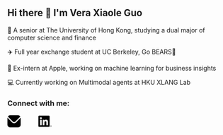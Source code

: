## Hi there 👋 I'm Vera Xiaole Guo
🏫 A senior at The University of Hong Kong, studying a dual major of computer science and finance

✈️ Full year exchange student at UC Berkeley, Go BEARS🐻

💼 Ex-intern at Apple, working on machine learning for business insights

💻 Currently working on Multimodal agents at HKU XLANG Lab

<h3 align="left">Connect with me:</h3>
<p align="left" style="display: flex; align-items: center;">
    <a href="mailto:gxlvera@gmail.com" target="blank">
        <img src='envelope.png' width=30px height=30px/>
    </a>
    <a href="www.linkedin.com/in/xiaole-guo" target="blank" style="margin-left: 40px;"> 
        <img src="linkedin.png" width=30px height=30px />
    </a>
</p>

